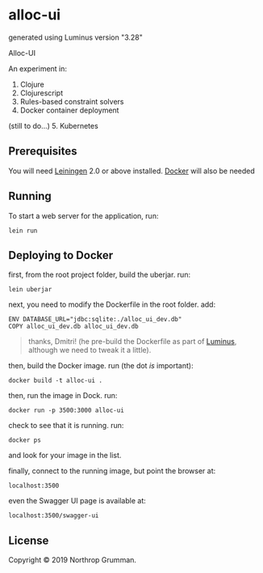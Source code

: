 # alloc-ui

generated using Luminus version "3.28"

Alloc-UI

An experiment in:

1. Clojure
2. Clojurescript
3. Rules-based constraint solvers
4. Docker container deployment

(still to do...)
5. Kubernetes

## Prerequisites

You will need [Leiningen][1] 2.0 or above installed. [Docker][2] will also be needed

[1]: https://github.com/technomancy/leiningen
[2]: https://www.docker.com

## Running

To start a web server for the application, run:

    lein run 
    
    
## Deploying to Docker

first, from the root project folder, build the uberjar. run:

    lein uberjar 
  
next, you need to modify the Dockerfile in the root folder. add:

    ENV DATABASE_URL="jdbc:sqlite:./alloc_ui_dev.db"
    COPY alloc_ui_dev.db alloc_ui_dev.db

> thanks, Dmitri! (he pre-build the Dockerfile as part of [Luminus](http://www.luminusweb.net), although
we need to tweak it a little).


then, build the Docker image. run (the dot _is_ important):

    docker build -t alloc-ui . 


then, run the image in Dock. run:

    docker run -p 3500:3000 alloc-ui 

check to see that it is running. run:

    docker ps 

and look for your image in the list.

finally, connect to the running image, but point the browser at:

    localhost:3500 
    
even the Swagger UI page is available at:

    localhost:3500/swagger-ui
      

## License

Copyright © 2019 Northrop Grumman.
